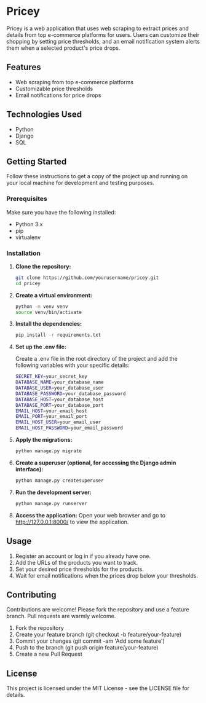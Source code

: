 # Pricey

Pricey is a web application that uses web scraping to extract prices and details from top e-commerce platforms for users. Users can customize their shopping by setting price thresholds, and an email notification system alerts them when a selected product's price drops.

## Features

- Web scraping from top e-commerce platforms
- Customizable price thresholds
- Email notifications for price drops

## Technologies Used

- Python
- Django
- SQL

## Getting Started

Follow these instructions to get a copy of the project up and running on your local machine for development and testing purposes.

### Prerequisites

Make sure you have the following installed:

- Python 3.x
- pip
- virtualenv

### Installation

1. **Clone the repository:**

   ```bash
   git clone https://github.com/yourusername/pricey.git
   cd pricey
   
2. **Create a virtual environment:**

   ```bash
   python -m venv venv
   source venv/bin/activate  
   
3. **Install the dependencies:**

   ```bash 
   pip install -r requirements.txt

4. **Set up the .env file:**

   Create a .env file in the root directory of the project and add the following variables with your specific details:

   ```bash 
   SECRET_KEY=your_secret_key
   DATABASE_NAME=your_database_name
   DATABASE_USER=your_database_user
   DATABASE_PASSWORD=your_database_password
   DATABASE_HOST=your_database_host
   DATABASE_PORT=your_database_port
   EMAIL_HOST=your_email_host
   EMAIL_PORT=your_email_port
   EMAIL_HOST_USER=your_email_user
   EMAIL_HOST_PASSWORD=your_email_password
   
5. **Apply the migrations:**

   ```bash
   python manage.py migrate

6. **Create a superuser (optional, for accessing the Django admin interface):**

   ```bash
   python manage.py createsuperuser

7. **Run the development server:**

   ```bash
   python manage.py runserver

8. **Access the application:**
Open your web browser and go to http://127.0.0.1:8000/ to view the application.

## Usage

1.	Register an account or log in if you already have one.
2.	Add the URLs of the products you want to track.
3.	Set your desired price thresholds for the products.
4.	Wait for email notifications when the prices drop below your thresholds.

## Contributing

Contributions are welcome! Please fork the repository and use a feature branch. Pull requests are warmly welcome.

1.	Fork the repository
2.	Create your feature branch (git checkout -b feature/your-feature)
3.	Commit your changes (git commit -am 'Add some feature')
4.	Push to the branch (git push origin feature/your-feature)
5.	Create a new Pull Request
	
## License   

This project is licensed under the MIT License - see the LICENSE file for details.
